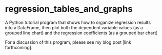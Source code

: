 # regression_tables_and_graphs
A Python tutorial program that shows how to organize regression results into a DataFrame, then plot both the dependent variable values (as a grouped line chart) and the regression coefficients (as a grouped bar chart)

For a discussion of this program, please see my blog post [link forthcoming].
